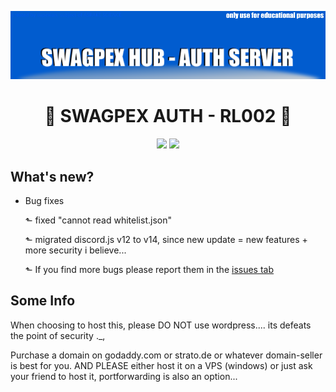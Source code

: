 <p align="center">
  <img width="" src="https://raw.githubusercontent.com/Asrake-Science/os-whitelist-bot/main/public/stylesheet/assetstorage/allalalaa.png" />
</p>
<h1 align="center">👑 SWAGPEX AUTH - RL002 👑</h1>

<p align="center">
<a>
 <img src="https://img.shields.io/badge/Version-RL--002-brightgreen"/>
</a>
  <a href="https://discord.gg/4kRf7vVfrt">
    <img src="https://img.shields.io/discord/1012316104061890710?color=7489d5&logo=discord&logoColor=ffffff" />
  </a>
</p>
<p align="center>

<video width="320" height="240" controls>
  <source src="https://user-images.githubusercontent.com/70854720/211556498-a300d44a-f35f-4993-9873-0b8599cd08c9.mp4" type="video/mp4">
</video>
</p>

## What's new?

*   Bug fixes

    ⬑ fixed "cannot read whitelist.json"

    ⬑ migrated discord.js v12 to v14, since new update = new features + more security i believe...

    ⬑ If you find more bugs please report them in the [issues tab](https://github.com/Asrake-Science/os-whitelist-bot/issues)

## Some Info 

When choosing to host this, please DO NOT use wordpress.... its defeats the point of security ._,

Purchase a domain on godaddy.com or strato.de or whatever domain-seller is best for you. AND PLEASE either host it on a VPS (windows) or just ask your friend to host it, portforwarding is also an option...